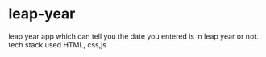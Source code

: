 # leap-year
 leap year app which can tell you the date you entered is in leap year or not.
tech stack used HTML, css,js